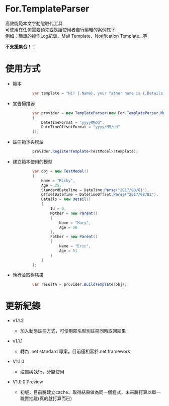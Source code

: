 # For.TemplateParser
高效能範本文字動態取代工具<br>
可使用在任何需要預先或是讓使用者自行編輯的案例底下<br>
例如：簡單的操作Log紀錄、Mail Template、Notification Template...等

**不支援集合！！**

# 使用方式
* 範本
```csharp
            var template = "Hi! {.Name}, your father name is {.Details.Father.Name}{.Details.Mother.Name}, your age is {.Age}, {.StandardDateTime}, {.OffsetDateTime}";
```
* 宣告掃描器
```csharp
            var provider = new TemplateParser(new For.TemplateParser.Models.TemplateParserConfig()
            {
                DateTimeFormat = "yyyyMMdd",
                DateTimeOffsetFormat = "yyyy/MM/dd"
            });
```
* 註冊範本與模型
```csharp
            provider.RegisterTemplate<TestModel>(template);
```
* 建立範本使用的模型
```csharp
            var obj = new TestModel()
            {
                Name = "Ricky",
                Age = 25,
                StandardDateTime = DateTime.Parse("2017/08/01"),
                OffsetDateTime = DateTimeOffset.Parse("2017/08/02"),
                Details = new Detail()
                {
                    Id = 0,
                    Mother = new Parent()
                    {
                        Name = "Mary",
                        Age = 50
                    },
                    Father = new Parent()
                    {
                        Name = "Eric",
                        Age = 51
                    }
                }
            };
```

* 執行並取得結果
```csharp
            var resultA = provider.BuildTemplate(obj);
```

# 更新紀錄
* v1.1.2
    * 加入動態註冊方式，可使用匿名型別註冊同時取回結果
* v1.1.1
    * 轉為 .net standard 專案，目前僅相容於.net framework
* V1.1.0
    * 注冊與執行，分開使用
    
* V1.0.0 Preview
    * 初版，目前將建立cache、取得結果做為同一個程式，未來將打算以單一職責抽離(真的就打算而已)
